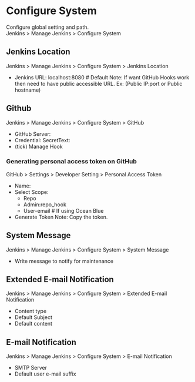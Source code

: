 # Configure System
Configure global setting and path. \
Jenkins > Manage Jenkins > Configure System

## Jenkins Location
Jenkins > Manage Jenkins > Configure System > Jenkins Location 
- Jenkins URL: localhost:8080  # Default
Note: If want GitHub Hooks work then need to have public accessible URL.
Ex: (Public IP:port or Public hostname)

## Github
Jenkins > Manage Jenkins > Configure System > GitHub
- GitHub Server: <Any-Name>
- Credential:  SecretText:<personal-access-token-from-git>
- (tick) Manage Hook

### Generating personal access token on GitHub
GitHub > Settings > Developer Setting > Personal Access Token
- Name:
- Select Scope: 
  - Repo
  - Admin:repo_hook
  - User-email    # If using Ocean Blue
- Generate Token
Note: Copy the token.

## System Message
Jenkins > Manage Jenkins > Configure System > System Message
- Write message to notify for maintenance

## Extended E-mail Notification
Jenkins > Manage Jenkins > Configure System > Extended E-mail Notification
- Content type
- Default Subject
- Default content

## E-mail Notification
Jenkins > Manage Jenkins > Configure System > E-mail Notification
- SMTP Server
- Default user e-mail suffix
